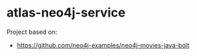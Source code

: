 # atlas-neo4j-service

Project based on:

* https://github.com/neo4j-examples/neo4j-movies-java-bolt
